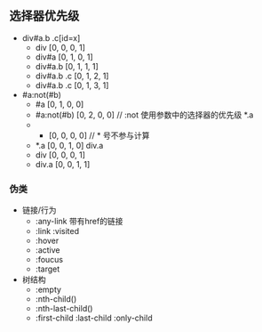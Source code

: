 ## 选择器优先级

- div#a.b .c[id=x]
  - div [0, 0, 0, 1]
  - div#a [0, 1, 0, 1]
  - div#a.b [0, 1, 1, 1]
  - div#a.b .c [0, 1, 2, 1]
  - div#a.b .c [0, 1, 3, 1]
- #a:not(#b)
  - #a [0, 1, 0, 0]
  - #a:not(#b) [0, 2, 0, 0] // :not 使用参数中的选择器的优先级
*.a
  - * [0, 0, 0, 0] // * 号不参与计算
  - *.a [0, 0, 1, 0]
div.a
  - div [0, 0, 0, 1]
  - div.a [0, 0, 1, 1]


### 伪类

- 链接/行为
  - :any-link 带有href的链接
  - :link :visited
  - :hover
  - :active
  - :foucus
  - :target
- 树结构
  - :empty
  - :nth-child()
  - :nth-last-child()
  - :first-child :last-child :only-child